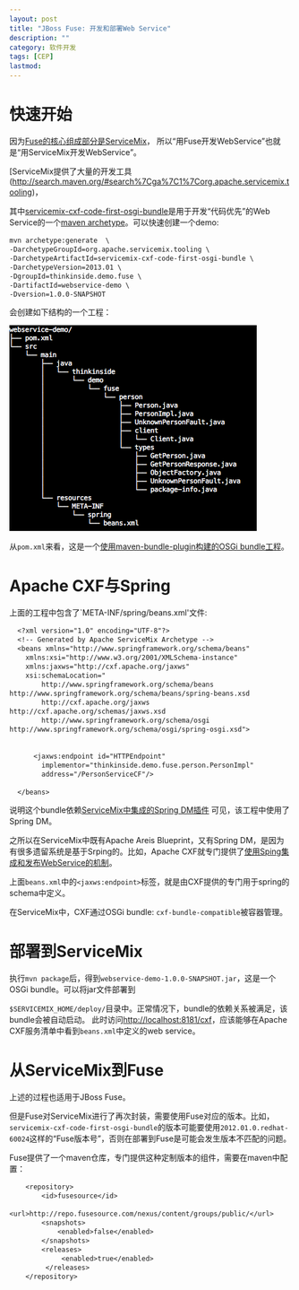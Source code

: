 ```yaml
---
layout: post
title: "JBoss Fuse: 开发和部署Web Service"
description: ""
category: 软件开发
tags: [CEP]
lastmod: 
---
```


# 快速开始

因为[Fuse的核心组成部分是ServiceMix](/2014/01/20/about_fuse_esb.html#menuIndex1)，
所以“用Fuse开发WebService”也就是“用ServiceMix开发WebService”。

[ServiceMix提供了大量的开发工具(http://search.maven.org/#search%7Cga%7C1%7Corg.apache.servicemix.tooling)，

其中[servicemix-cxf-code-first-osgi-bundle](http://search.maven.org/#search%7Cga%7C1%7Ca%3A%22servicemix-cxf-code-first-osgi-bundle%22)是用于开发“代码优先”的Web Service的一个[maven archetype](http://maven.apache.org/guides/introduction/introduction-to-archetypes.html)。可以快速创建一个demo:

```
mvn archetype:generate  \
-DarchetypeGroupId=org.apache.servicemix.tooling \
-DarchetypeArtifactId=servicemix-cxf-code-first-osgi-bundle \
-DarchetypeVersion=2013.01 \
-DgroupId=thinkinside.demo.fuse \
-DartifactId=webservice-demo \
-Dversion=1.0.0-SNAPSHOT
```

会创建如下结构的一个工程：

![](images/fuse/webservice-demo-structure.png)

从`pom.xml`来看，这是一个[使用maven-bundle-plugin构建的OSGi bundle工程](/2014/01/21/tycho_vs_maven_bundle_plugin.html)。


# Apache CXF与Spring

上面的工程中包含了`META-INF/spring/beans.xml'文件:

```
  <?xml version="1.0" encoding="UTF-8"?>
  <!-- Generated by Apache ServiceMix Archetype -->
  <beans xmlns="http://www.springframework.org/schema/beans"
    xmlns:xsi="http://www.w3.org/2001/XMLSchema-instance"
    xmlns:jaxws="http://cxf.apache.org/jaxws"
    xsi:schemaLocation="
        http://www.springframework.org/schema/beans http://www.springframework.org/schema/beans/spring-beans.xsd
        http://cxf.apache.org/jaxws http://cxf.apache.org/schemas/jaxws.xsd
        http://www.springframework.org/schema/osgi http://www.springframework.org/schema/osgi/spring-osgi.xsd">


      <jaxws:endpoint id="HTTPEndpoint"
        implementor="thinkinside.demo.fuse.person.PersonImpl"
        address="/PersonServiceCF"/>

  </beans>
```

说明这个bundle依赖[ServiceMix中集成的Spring DM插件](/2014/01/20/about_fuse_esb.html#menuIndex5)
可见，该工程中使用了Spring DM。

之所以在ServiceMix中既有Apache Areis Blueprint，又有Spring DM，是因为有很多遗留系统是基于Srping的。比如，Apache CXF就专门提供了[使用Sping集成和发布WebService的机制](http://cxf.apache.org/docs/writing-a-service-with-spring.html)。

上面`beans.xml`中的`<jaxws:endpoint>`标签，就是由CXF提供的专门用于spring的schema中定义。

在ServiceMix中，CXF通过OSGi bundle: `cxf-bundle-compatible`被容器管理。


# 部署到ServiceMix

执行`mvn package`后，得到`webservice-demo-1.0.0-SNAPSHOT.jar`，这是一个OSGi bundle。可以将jar文件部署到

`$SERVICEMIX_HOME/deploy/`目录中。正常情况下，bundle的依赖关系被满足，该bundle会被自动启动。
此时访问[http://localhost:8181/cxf](http://localhost:8181/cxf)，应该能够在Apache CXF服务清单中看到`beans.xml`中定义的web service。

# 从ServiceMix到Fuse

上述的过程也适用于JBoss Fuse。

但是Fuse对ServiceMix进行了再次封装，需要使用Fuse对应的版本。比如，`servicemix-cxf-code-first-osgi-bundle`的版本可能要使用`2012.01.0.redhat-60024`这样的“Fuse版本号”，否则在部署到Fuse是可能会发生版本不匹配的问题。

Fuse提供了一个maven仓库，专门提供这种定制版本的组件，需要在maven中配置：

```
	<repository>
	    <id>fusesource</id>
	    <url>http://repo.fusesource.com/nexus/content/groups/public/</url>
	    <snapshots>
	        <enabled>false</enabled>
	    </snapshots>
	    <releases>
	         <enabled>true</enabled>
	     </releases>
	</repository>
```
